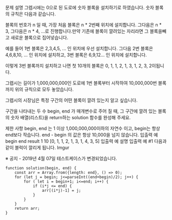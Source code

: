 문제 설명
그렙시에는 0으로 된 도로에 숫자 블록을 설치하기로 하였습니다. 숫자 블록의 규칙은 다음과 같습니다.

블록의 번호가 n 일 때, 가장 처음 블록은 n * 2번째 위치에 설치합니다. 그다음은 n * 3, 그다음은 n * 4, ...로 진행합니다.만약 기존에 블록이 깔려있는 자리라면 그 블록을빼고 새로운 블록으로 집어넣습니다.

예를 들어 1번 블록은 2,3,4,5, ... 인 위치에 우선 설치합니다. 그다음 2번 블록은 4,6,8,10, ... 인 위치에 설치하고, 3번 블록은 6,9,12... 인 위치에 설치합니다.

이렇게 3번 블록까지 설치하고 나면 첫 10개의 블록은 0, 1, 1, 2, 1, 3, 1, 2, 3, 2이됩니다.

그렙시는 길이가 1,000,000,000인 도로에 1번 블록부터 시작하여 10,000,000번 블록까지 위의 규칙으로 모두 놓았습니다.

그렙시의 시장님은 특정 구간의 어떤 블록이 깔려 있는지 알고 싶습니다.

구간을 나타내는 두 수 begin, end 가 매개변수로 주어 질 때, 그 구간에 깔려 있는 블록의 숫자 배열(리스트)을 return하는 solution 함수를 완성해 주세요.

제한 사항
begin, end 는 1 이상 1,000,000,000이하의 자연수 이고, begin는 항상 end보다 작습니다.
end - begin 의 값은 항상 10,000을 넘지 않습니다.
입출력 예
begin	end	result
1	10	[0, 1, 1, 2, 1, 3, 1, 4, 3, 5]
입출력 예 설명
입출력 예 #1
다음과 같이 블럭이 깔리게 됩니다.
Imgur

※ 공지 - 2019년 4월 07일 테스트케이스가 변경되었습니다.

```
function solution(begin, end) {
    const arr = Array.from({length: end}, () => 0);
    for (let j = begin; j<=parseInt((end+begin)/2); j++) {
        for ( let i = begin+1; i<=end; i++) { 
            if (i*j <= end) {
                arr[(i*j)-1] = j;
            }
        }
    }
    return arr;
}
```
